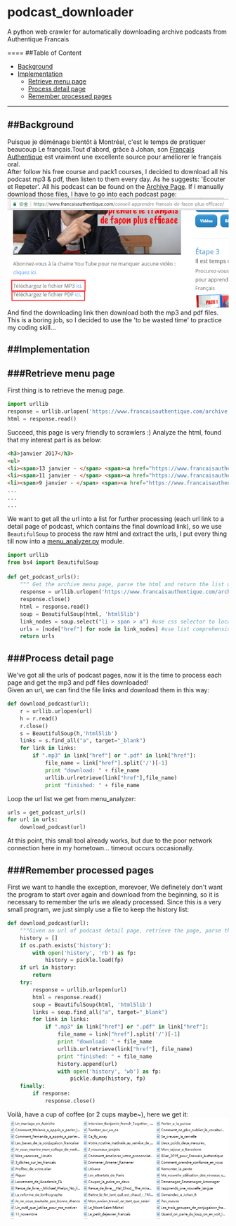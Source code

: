 # podcast_downloader
A python web crawler for automatically downloading archive podcasts from Authentique Francais

====
##Table of Content
* [Background](#background)
* [Implementation](#implementation)
    * [Retrieve menu page](#retrieve-menu-page)
    * [Process detail page](#process-detail-page)
    * [Remember processed pages](#remember-processed-pages)  
-----
##Background
-----
Puisque je déménage bientôt à Montréal, c'est le temps de pratiquer beaucoup Le français.Tout d'abord, grâce à Johan, son [Français Authentique](https://www.francaisauthentique.com) est vraiment une excellente source pour améliorer le français oral.  
After follow his free course and pack1 courses, I decided to download all his podcast mp3 & pdf, then listen to them every day. As he suggests: 'Ecouter et Repeter'. All his podcast can be found on the [Archive Page](https://www.francaisauthentique.com/archive/).
If I manually download those files, I have to go into each podcast page:
![download-page](img/download-page.png)
And find the downloading link then download both the mp3 and pdf files.
This is a boring job, so I decided to use the 'to be wasted time' to practice my coding skill...

##Implementation
-----
###Retrieve menu page  
-----
First thing is to retrieve the menug page.  
```python
import urllib
response = urllib.urlopen('https://www.francaisauthentique.com/archive')
html = response.read()
```
Succeed, this page is very friendly to scrawlers :) Analyze the html, found that my interest part is as below:
```html
<h3>janvier 2017</h3>
<ul>
<li><span>13 janvier - </span> <span><a href="https://www.francaisauthentique.com/conseil-apprendre-francais-de-facon-plus-efficace/">Un conseil pour apprendre le français de façon plus efficace</a></span></li>
<li><span>11 janvier - </span> <span><a href="https://www.francaisauthentique.com/ce-se-ou-ceux/">Ce, se ou ceux ?</a></span></li>
<li><span>9 janvier - </span> <span><a href="https://www.francaisauthentique.com/invention-francaise-velo/">Une invention française : le vélo</a></span></li>
...
...
...
```
We want to get all the url into a list for further processing (each url link to a detail page of podcast, which contains the final download link), so we use 
`BeautifulSoup` to process the raw html and extract the urls, I put every thing till now into a [menu_analyzer.py](./menu_analyzer.py) module.
```python
import urllib
from bs4 import BeautifulSoup

def get_podcast_urls():
    """ Get the archive menu page, parse the html and return the list of podcast urls"""
    response = urllib.urlopen('https://www.francaisauthentique.com/archive/')
    response.close()
    html = response.read()
    soup = BeautifulSoup(html, 'html5lib')
    link_nodes = soup.select("li > span > a") #use css selector to locate our target element
    urls = [node["href"] for node in link_nodes] #use list comprehension to get all urls
    return urls
```
###Process detail page  
-----
We've got all the urls of podcast pages, now it is the time to process each page and get the mp3 and pdf files downloaded!  
Given an url, we can find the file links and download them in this way: 
```python
def download_podcast(url):
    r = urllib.urlopen(url)
    h = r.read()
    r.close()
    s = BeautifulSoup(h,'html5lib')
    links = s.find_all("a", target="_blank")
    for link in links:
        if ".mp3" in link["href"] or ".pdf" in link["href"]:
            file_name = link["href"].split('/')[-1]
            print "download: " + file_name
            urllib.urlretrieve(link["href"],file_name)
            print "finished: " + file_name
```
Loop the url list we get from menu_analyzer:
```python
urls = get_podcast_urls()
for url in urls:
    download_podcast(url)
```
At this point, this small tool already works, but due to the poor network connection here in my hometown... timeout occurs occasionally.  

###Remember processed pages 
---------
First we want to handle the exception, morevoer, We definetely don't want the program to start over again and download from the beginning, 
so it is necessary to remember the urls we aleady processed.
Since this is a very small program, we just simply use a file to keep the history list:
```python
def download_podcast(url):
    """Given an url of podcast detail page, retrieve the page, parse the content and then download mp3 and pdf files"""
    history = []
    if os.path.exists('history'):
        with open('history', 'rb') as fp:
            history = pickle.load(fp)
    if url in history:
        return
    try:
        response = urllib.urlopen(url)
        html = response.read()
        soup = BeautifulSoup(html, 'html5lib')
        links = soup.find_all("a", target="_blank")
        for link in links:
            if ".mp3" in link["href"] or ".pdf" in link["href"]:
                file_name = link["href"].split('/')[-1]
                print "download: " + file_name
                urllib.urlretrieve(link["href"], file_name)
                print "finished: " + file_name
                history.append(url)
                with open('history', 'wb') as fp:
                    pickle.dump(history, fp)
    finally:
        if response:
            response.close()
```
Voilà, have a cup of coffee (or 2 cups maybe~), here we get it:
![result](img/result.png)
